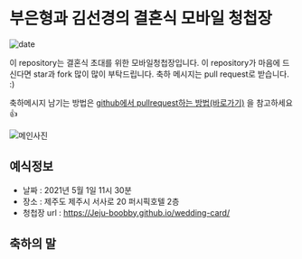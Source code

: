 # 부은형과 김선경의 결혼식 모바일 청첩장
![date](https://img.shields.io/date/1558189800.svg?style=for-the-badge)

이 repository는 결혼식 초대를 위한 모바일청첩장입니다. 이 repository가 마음에 드신다면 star과 fork 많이 많이 부탁드립니다. 축하 메시지는 pull request로 받습니다. :)

축하메시지 남기는 방법은 [github에서 pullrequest하는 방법(바로가기)](https://wayhome25.github.io/git/2017/07/08/git-first-pull-request-story/) 을 참고하세요 👍

![메인사진](https://github.com/Jeju-boobby/wedding-card/raw/master/docs/images/pic7.jpeg)

## 예식정보

* 날짜 : 2021년 5월 1일 11시 30분
* 장소 : 제주도 제주시 서사로 20 퍼시픽호텔 2층
* 청첩장 url : https://Jeju-boobby.github.io/wedding-card/

## 축하의 말